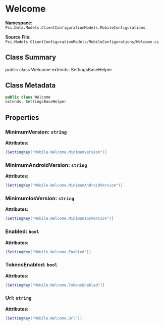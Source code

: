# Welcome

**Namespace:** `Psi.Data.Models.ClientConfigurationModels.MobileConfigurations`

**Source File:** `Psi.Models.ClientConfigurationModels/MobileConfigurations/Welcome.cs`

## Class Summary

public class Welcome
extends: SettingsBaseHelper

## Class Metadata

```typescript
public class Welcome
extends: SettingsBaseHelper
```

## Properties

### MinimumVersion: `string`

**Attributes:**
```csharp
[SettingKey("Mobile.Welcome.MinimumVersion")]
```

### MinimumAndroidVersion: `string`

**Attributes:**
```csharp
[SettingKey("Mobile.Welcome.MinimumAndroidVersion")]
```

### MinimumIosVersion: `string`

**Attributes:**
```csharp
[SettingKey("Mobile.Welcome.MinimumIosVersion")]
```

### Enabled: `bool`

**Attributes:**
```csharp
[SettingKey("Mobile.Welcome.Enabled")]
```

### TokensEnabled: `bool`

**Attributes:**
```csharp
[SettingKey("Mobile.Welcome.TokensEnabled")]
```

### Url: `string`

**Attributes:**
```csharp
[SettingKey("Mobile.Welcome.Url")]
```
